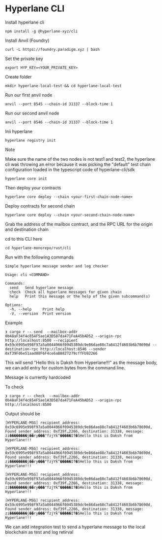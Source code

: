 # Hyperlane CLI

Install hyperlane cli

```
npm install -g @hyperlane-xyz/cli
```

Install Anvil (Foundry)

```
curl -L https://foundry.paradigm.xyz | bash
```

Set the private key

```
export HYP_KEY=<YOUR_PRIVATE_KEY>
```

Create folder

```
mkdir hyperlane-local-test && cd hyperlane-local-test
```

Run our first anvil node

```
anvil --port 8545 --chain-id 31337 --block-time 1
```

Run our second anvil node

```
anvil --port 8546 --chain-id 31337 --block-time 1
```

Inii hyperlane

```
hyperlane registry init
```

> [!NOTE]
> Make sure the name of the two nodes is not test1 and test2, the hyperlane cli was throwing an error because it was picking the "default" test chain configuration loaded in the typescript code of hyperlane-cli/sdk

```
hyperlane core init
```

Then deploy your contracts

```
hyperlane core deploy --chain <your-first-chain-node-name>
```

Deploy contracts for second chain

```
hyperlane core deploy --chain <your-second-chain-node-name>
```

Grab the address of the mailbox contract, and the RPC URL for the origin and destination chain

cd to this CLI here

```
cd hyperlane-monorepo/rust/cli
```

Run with the following commands

```
Simple hyperlane message sender and log checker

Usage: cli <COMMAND>

Commands:
  send   Send hyperlane message
  check  Check all hyperlane messages for given chain
  help   Print this message or the help of the given subcommand(s)

Options:
  -h, --help     Print help
  -V, --version  Print version
```

Example

```
❯ cargo r -- send  --mailbox-addr 0b48aF34f4c854F5ae1A3D587da471FeA45bAD52 --origin-rpc http://localhost:8500 --recipient 0x59c6995e998f97a5a0044966f0945389dc9e86dae88c7a8412f4603b6b78690d --destination-rpc http://localhost:8546 --sender 0xf39Fd6e51aad88F6F4ce6aB8827279cffFb92266
```

This will send "Hello this is Daksh from Hyperlane!!!" as the message body, we can add entry for custom bytes from the command line.

Message is currently hardcoded

To check

```
❯ cargo r -- check  --mailbox-addr 0b48aF34f4c854F5ae1A3D587da471FeA45bAD52 --origin-rpc http://localhost:8500
```

Output should be

```
[HYPERLANE-MSG] recipient_address: 0x59c6995e998f97a5a0044966f0945389dc9e86dae88c7a8412f4603b6b78690d, Found sender_address: 0xf39f…2266, destination: 31338, message: zi��������j��ry���"fzjYƙ^�����If�SHello this is Daksh from Hyperlane!!!

[HYPERLANE-MSG] recipient_address: 0x59c6995e998f97a5a0044966f0945389dc9e86dae88c7a8412f4603b6b78690d, Found sender_address: 0xf39f…2266, destination: 31338, message: zi��������j��ry���"fzjYƙ^�����If�SHello this is Daksh from Hyperlane!!!

[HYPERLANE-MSG] recipient_address: 0x59c6995e998f97a5a0044966f0945389dc9e86dae88c7a8412f4603b6b78690d, Found sender_address: 0xf39f…2266, destination: 31338, message: zi��������j��ry���"fzjYƙ^�����If�SHello this is Daksh from Hyperlane!!!

[HYPERLANE-MSG] recipient_address: 0x59c6995e998f97a5a0044966f0945389dc9e86dae88c7a8412f4603b6b78690d, Found sender_address: 0xf39f…2266, destination: 31338, message: zi��������j��ry���"fzjYƙ^�����If�SHello this is Daksh from Hyperlane!!!
```

We can add integration test to send a hyperlane message to the local blockchain as test and log retirval
